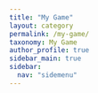 ```yaml
---
title: "My Game"
layout: category
permalink: /my-game/
taxonomy: My Game
author_profile: true
sidebar_main: true
sidebar:
  nav: "sidemenu"
---
```

